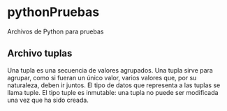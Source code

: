 # pythonPruebas
Archivos de Python para pruebas

## Archivo tuplas
Una tupla es una secuencia de valores agrupados.
Una tupla sirve para agrupar, como si fueran un único valor, varios valores que, por su naturaleza, deben ir juntos.
El tipo de datos que representa a las tuplas se llama tuple. El tipo tuple es inmutable: una tupla no puede ser modificada una vez que ha sido creada.
